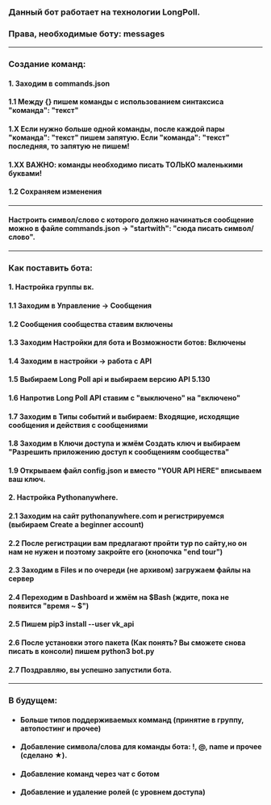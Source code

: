 ### Данный бот работает на технологии LongPoll.
### Права, необходимые боту: messages

---
### Создание команд:
#### 1. Заходим в commands.json
#### 1.1 Между {} пишем команды с использованием синтаксиса "команда": "текст"
#### 1.X Если нужно больше одной команды, после каждой пары "команда": "текст" пишем запятую. Если "команда": "текст" последняя, то запятую не пишем!
#### 1.XX ВАЖНО: команды необходимо писать ТОЛЬКО маленькими буквами!
#### 1.2 Сохраняем изменения

---
#### Настроить символ/слово с которого должно начинаться сообщение можно в файле commands.json -> "startwith": "сюда писать символ/слово".

---
### Как поставить бота:
#### 1. Настройка группы вк.
#### 1.1 Заходим в Управление -> Сообщения
#### 1.2 Сообщения сообщества ставим включены
#### 1.3 Заходим Настройки для бота и Возможности ботов: Включены
#### 1.4 Заходим в настройки -> работа с API
#### 1.5 Выбираем Long Poll api и выбираем версию API 5.130
#### 1.6 Напротив Long Poll API ставим с "выключено" на "включено"
#### 1.7 Заходим в Типы событий и выбираем: Входящие, исходящие сообщения и действия с сообщениями
#### 1.8 Заходим в Ключи доступа и жмём Создать ключ и выбираем "Разрешить приложению доступ к сообщениям сообщества"
#### 1.9 Открываем файл config.json и вместо "YOUR API HERE" вписываем ваш ключ.
#### 2. Настройка Pythonanywhere.
#### 2.1 Заходим на сайт pythonanywhere.com и регистрируемся (выбираем Create a beginner account)
#### 2.2 После регистрации вам предлагают пройти тур по сайту,но он нам не нужен и поэтому закройте его (кнопочка "end tour")
#### 2.3 Заходим в Files и по очереди (не архивом) загружаем файлы на сервер
#### 2.4 Переходим в Dashboard и жмём на $Bash (ждите, пока не появится "время ~ $")
#### 2.5 Пишем pip3 install --user vk_api
#### 2.6 После установки этого пакета (Как понять? Вы сможете снова писать в консоли) пишем python3 bot.py
#### 2.7 Поздравляю, вы успешно запустили бота.

---
### В будущем:
- #### Больше типов поддерживаемых комманд (принятие в группу, автопостинг и прочее)
- #### Добавление символа/слова для команды бота: !, @, name и прочее (сделано ★).
- #### Добавление команд через чат с ботом
- #### Добавление и удаление ролей (с уровнем доступа)
